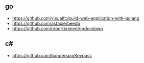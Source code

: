 go
---
- <https://github.com/visualfc/build-web-application-with-golang>
- <https://github.com/astaxie/beedb>
- <https://github.com/robertkrimen/godocdown>

c#
---
- <https://github.com/banderson/Keypass>
